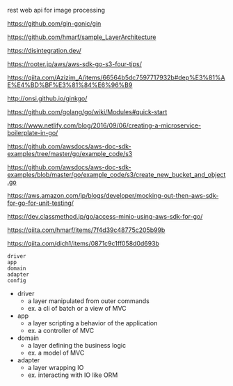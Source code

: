 rest web api for image processing

https://github.com/gin-gonic/gin

https://github.com/hmarf/sample_LayerArchitecture

https://disintegration.dev/

https://rooter.jp/aws/aws-sdk-go-s3-four-tips/

https://qiita.com/Azizim_A/items/66564b5dc7597717932b#dep%E3%81%AE%E4%BD%BF%E3%81%84%E6%96%B9

http://onsi.github.io/ginkgo/

https://github.com/golang/go/wiki/Modules#quick-start

https://www.netlify.com/blog/2016/09/06/creating-a-microservice-boilerplate-in-go/

https://github.com/awsdocs/aws-doc-sdk-examples/tree/master/go/example_code/s3

https://github.com/awsdocs/aws-doc-sdk-examples/blob/master/go/example_code/s3/create_new_bucket_and_object.go

https://aws.amazon.com/jp/blogs/developer/mocking-out-then-aws-sdk-for-go-for-unit-testing/

https://dev.classmethod.jp/go/access-minio-using-aws-sdk-for-go/

https://qiita.com/hmarf/items/7f4d39c48775c205b99b

https://qiita.com/dich1/items/0871c9c1ff058d0d693b

```
driver
app
domain
adapter
config
```

- driver
  - a layer manipulated from outer commands
  - ex. a cli of batch or a view of MVC
- app
  - a layer scripting a behavior of the application
  - ex. a controller of MVC
- domain
  - a layer defining the business logic
  - ex. a model of MVC
- adapter
  - a layer wrapping IO
  - ex. interacting with IO like ORM
